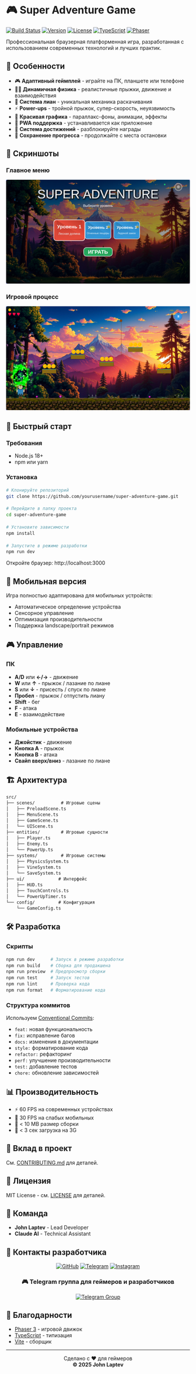 # 🎮 Super Adventure Game

[![Build Status](https://img.shields.io/badge/build-passing-brightgreen)](https://github.com/yourusername/super-adventure-game)
[![Version](https://img.shields.io/badge/version-1.0.0-blue)](https://github.com/yourusername/super-adventure-game/releases)
[![License](https://img.shields.io/badge/license-MIT-green)](LICENSE)
[![TypeScript](https://img.shields.io/badge/TypeScript-5.3-blue)](https://www.typescriptlang.org/)
[![Phaser](https://img.shields.io/badge/Phaser-3.70.0-purple)](https://phaser.io/)

Профессиональная браузерная платформенная игра, разработанная с использованием современных технологий и лучших практик.

## 🌟 Особенности

- 🎮 **Адаптивный геймплей** - играйте на ПК, планшете или телефоне
- 🏃‍♂️ **Динамичная физика** - реалистичные прыжки, движение и взаимодействия
- 🌿 **Система лиан** - уникальная механика раскачивания
- ⚡ **Power-ups** - тройной прыжок, супер-скорость, неуязвимость
- 🎨 **Красивая графика** - параллакс-фоны, анимации, эффекты
- 📱 **PWA поддержка** - устанавливается как приложение
- 🎯 **Система достижений** - разблокируйте награды
- 💾 **Сохранение прогресса** - продолжайте с места остановки

## 📸 Скриншоты

### Главное меню
![Главное меню](screenshots/menu.png)

### Игровой процесс
![Геймплей](screenshots/gameplay.png)

## 🚀 Быстрый старт

### Требования
- Node.js 18+
- npm или yarn

### Установка

```bash
# Клонируйте репозиторий
git clone https://github.com/yourusername/super-adventure-game.git

# Перейдите в папку проекта
cd super-adventure-game

# Установите зависимости
npm install

# Запустите в режиме разработки
npm run dev
```

Откройте браузер: http://localhost:3000

## 📱 Мобильная версия

Игра полностью адаптирована для мобильных устройств:
- Автоматическое определение устройства
- Сенсорное управление
- Оптимизация производительности
- Поддержка landscape/portrait режимов

## 🎮 Управление

### ПК
- **A/D** или **←/→** - движение
- **W** или **↑** - прыжок / лазание по лиане
- **S** или **↓** - присесть / спуск по лиане
- **Пробел** - прыжок / отпустить лиану
- **Shift** - бег
- **F** - атака
- **E** - взаимодействие

### Мобильные устройства
- **Джойстик** - движение
- **Кнопка A** - прыжок
- **Кнопка B** - атака
- **Свайп вверх/вниз** - лазание по лиане

## 🏗️ Архитектура

```
src/
├── scenes/          # Игровые сцены
│   ├── PreloadScene.ts
│   ├── MenuScene.ts
│   ├── GameScene.ts
│   └── UIScene.ts
├── entities/        # Игровые сущности
│   ├── Player.ts
│   ├── Enemy.ts
│   └── PowerUp.ts
├── systems/         # Игровые системы
│   ├── PhysicsSystem.ts
│   ├── VineSystem.ts
│   └── SaveSystem.ts
├── ui/             # Интерфейс
│   ├── HUD.ts
│   ├── TouchControls.ts
│   └── PowerUpTimer.ts
└── config/         # Конфигурация
    └── GameConfig.ts
```

## 🛠️ Разработка

### Скрипты

```bash
npm run dev      # Запуск в режиме разработки
npm run build    # Сборка для продакшена
npm run preview  # Предпросмотр сборки
npm run test     # Запуск тестов
npm run lint     # Проверка кода
npm run format   # Форматирование кода
```

### Структура коммитов

Используем [Conventional Commits](https://www.conventionalcommits.org/):
- `feat:` новая функциональность
- `fix:` исправление багов
- `docs:` изменения в документации
- `style:` форматирование кода
- `refactor:` рефакторинг
- `perf:` улучшение производительности
- `test:` добавление тестов
- `chore:` обновление зависимостей

## 📊 Производительность

- ⚡ 60 FPS на современных устройствах
- 📱 30 FPS на слабых мобильных
- 💾 < 10 MB размер сборки
- 🚀 < 3 сек загрузка на 3G

## 🤝 Вклад в проект

См. [CONTRIBUTING.md](CONTRIBUTING.md) для деталей.

## 📝 Лицензия

MIT License - см. [LICENSE](LICENSE) для деталей.

## 👥 Команда

- **John Laptev** - Lead Developer
- **Claude AI** - Technical Assistant

## 📱 Контакты разработчика

<div align="center">

[![GitHub](https://img.shields.io/badge/GitHub-John--LapTev-181717?style=for-the-badge&logo=github)](https://github.com/John-LapTev)
[![Telegram](https://img.shields.io/badge/Telegram-@john__laptev-2CA5E0?style=for-the-badge&logo=telegram)](https://t.me/john_laptev)
[![Instagram](https://img.shields.io/badge/Instagram-@john__laptev-E4405F?style=for-the-badge&logo=instagram)](https://instagram.com/john_laptev)

### 🎮 Telegram группа для геймеров и разработчиков
[![Telegram Group](https://img.shields.io/badge/Telegram%20Group-JL__Stable__Diffusion-2CA5E0?style=for-the-badge&logo=telegram)](https://t.me/JL_Stable_Diffusion)

</div>

## 🙏 Благодарности

- [Phaser 3](https://phaser.io/) - игровой движок
- [TypeScript](https://www.typescriptlang.org/) - типизация
- [Vite](https://vitejs.dev/) - сборщик

---

<p align="center">
  Сделано с ❤️ для геймеров<br>
  <strong>© 2025 John Laptev</strong>
</p>
